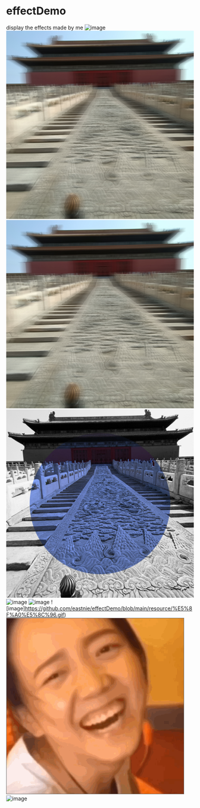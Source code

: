 # effectDemo
display the effects made by me
![image](https://github.com/eastnie/effectDemo/blob/main/resource/%E8%89%B2%E5%B7%AE.jpg)
![image](https://github.com/eastnie/effectDemo/blob/main/resource/4981ca395d6c4cd05fb8058f8ce0088.jpg)
![image](https://github.com/eastnie/effectDemo/blob/main/resource/4981ca395d6c4cd05fb8058f8ce0088.jpg)
![image](https://github.com/eastnie/effectDemo/blob/main/resource/92c64e1810f47b62f0d1cf43ea87c5e.jpg)
![image](https://github.com/eastnie/effectDemo/blob/main/resource/q1f2c-758tm.gif)
![image](https://https://github.com/eastnie/effectDemo/blob/main/resource/%E7%9C%A8%E7%9C%BC.gif)
![image]https://github.com/eastnie/effectDemo/blob/main/resource/%E5%8F%A0%E5%8C%96.gif)
![image](https://github.com/eastnie/effectDemo/blob/main/resource/%E7%9C%A8%E7%9C%BC.gif)
![image](https://github.com/eastnie/effectDemo/blob/main/resource/%E8%89%B2%E5%B7%AE.jpg)


